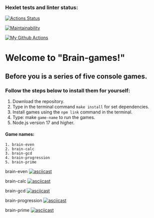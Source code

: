 ### Hexlet tests and linter status:

[![Actions Status](https://github.com/Nesaq/frontend-project-lvl1/workflows/hexlet-check/badge.svg)](https://github.com/Nesaq/frontend-project-lvl1/actions)

[![Maintainability](https://api.codeclimate.com/v1/badges/a99a88d28ad37a79dbf6/maintainability)](https://codeclimate.com/github/Nesaq/frontend-project-lvl1)

[![My Github Actions](https://github.com/Nesaq/frontend-project-lvl1/workflows/github-action-test/badge.svg)](https://github.com/Nesaq/frontend-project-lvl1/actions)

# Welcome to "Brain-games!"

## Before you is a series of five console games.

### Follow the steps below to install them for yourself:

1. Download the repository.
2. Type in the terminal command `make install` for set dependencies.
3. Install games using the `npm link` command in the terminal.
4. Type: make `game-name` to run the games.
5. Node.js version 17 and higher.

#### Game names:

```
1. brain-even
2. brain-calc
3. brain-gcd
4. brain-progression
5. brain-prime

```

brain-even
[![asciicast](https://asciinema.org/a/457842.svg)](https://asciinema.org/a/457842)

brain-calc
[![asciicast](https://asciinema.org/a/457848.svg)](https://asciinema.org/a/457848)

brain-gcd
[![asciicast](https://asciinema.org/a/457852.svg)](https://asciinema.org/a/457852)

brain-progression
[![asciicast](https://asciinema.org/a/457854.svg)](https://asciinema.org/a/457854)

brain-prime
[![asciicast](https://asciinema.org/a/457858.svg)](https://asciinema.org/a/457858)
